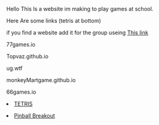 <html>
<p>Hello This Is a website im making to play games at school.<p>
<p>Here Are some links (tetris at bottom)
  <p>if you find a website add it for the group useing <a href=https://forms.gle/JccyUyFiAXwpWvadA> This link<a/></p>
<p>77games.io
<p>Topvaz.github.io
<p>ug.wtf
<p>monkeyMartgame.github.io
<p>66games.io
<p><li class="masthead__menu-item">
          <a href="Games/tetris.html">TETRIS</a>
        </li>
<p><li class="masthead__menu-item">
          <a href="Games/PinBallBreakout">Pinball Breakout</a>
        </li>
